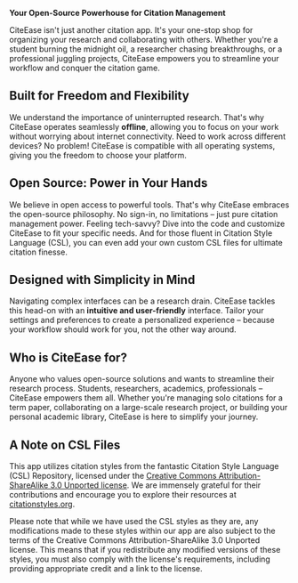 **Your Open-Source Powerhouse for Citation Management**

CiteEase isn't just another citation app. It's your one-stop shop for organizing your research and collaborating with others. Whether you're a student burning the midnight oil, a researcher chasing breakthroughs, or a professional juggling projects, CiteEase empowers you to streamline your workflow and conquer the citation game.

## Built for Freedom and Flexibility

We understand the importance of uninterrupted research. That's why CiteEase operates seamlessly **offline**, allowing you to focus on your work without worrying about internet connectivity. Need to work across different devices? No problem! CiteEase is compatible with all operating systems, giving you the freedom to choose your platform.

## Open Source: Power in Your Hands

We believe in open access to powerful tools. That's why CiteEase embraces the open-source philosophy. No sign-in, no limitations – just pure citation management power. Feeling tech-savvy? Dive into the code and customize CiteEase to fit your specific needs. And for those fluent in Citation Style Language (CSL), you can even add your own custom CSL files for ultimate citation finesse.

## Designed with Simplicity in Mind

Navigating complex interfaces can be a research drain. CiteEase tackles this head-on with an **intuitive and user-friendly** interface. Tailor your settings and preferences to create a personalized experience – because your workflow should work for you, not the other way around.

## Who is CiteEase for?

Anyone who values open-source solutions and wants to streamline their research process. Students, researchers, academics, professionals – CiteEase empowers them all. Whether you're managing solo citations for a term paper, collaborating on a large-scale research project, or building your personal academic library, CiteEase is here to simplify your journey.

## A Note on CSL Files

This app utilizes citation styles from the fantastic Citation Style Language (CSL) Repository, licensed under the [Creative Commons Attribution-ShareAlike 3.0 Unported license](https://creativecommons.org/licenses/by-sa/3.0/). We are immensely grateful for their contributions and encourage you to explore their resources at [citationstyles.org](https://citationstyles.org/).

Please note that while we have used the CSL styles as they are, any modifications made to these styles within our app are also subject to the terms of the Creative Commons Attribution-ShareAlike 3.0 Unported license. This means that if you redistribute any modified versions of these styles, you must also comply with the license's requirements, including providing appropriate credit and a link to the license.

